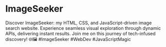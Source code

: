 # ImageSeeker
Discover ImageSeeker: my HTML, CSS, and JavaScript-driven image search website. Experience seamless visual exploration through dynamic APIs, delivering instant results. Join me on this journey of tech-infused discovery! 🌐🖼️ #ImageSeeker #WebDev #JavaScriptMagic
